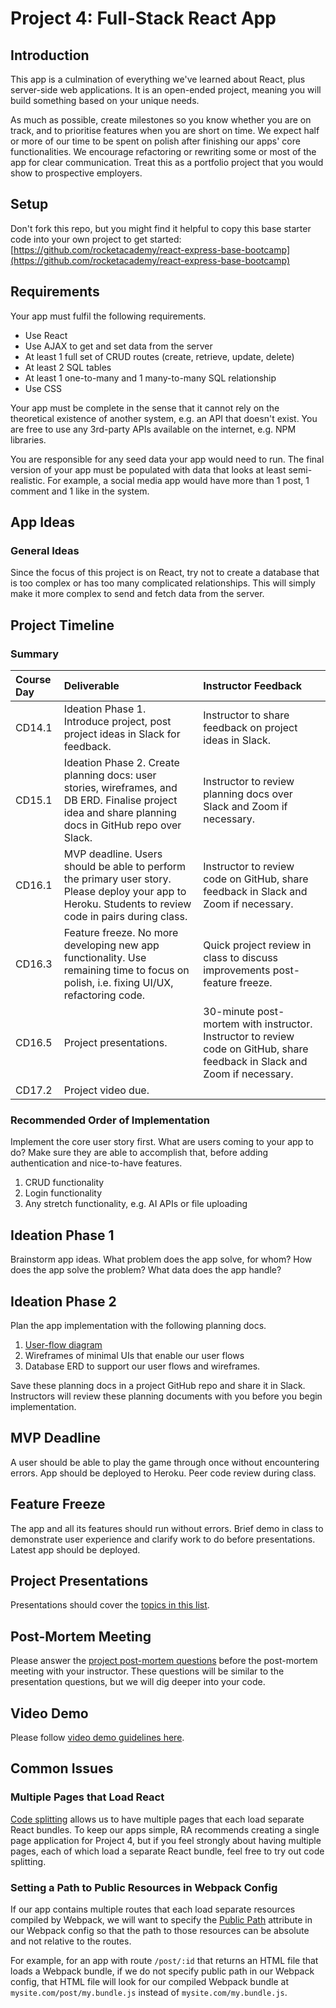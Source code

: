 # Project 4: Full-Stack React App

## Introduction

This app is a culmination of everything we've learned about React, plus server-side web applications. It is an open-ended project, meaning you will build something based on your unique needs.

As much as possible, create milestones so you know whether you are on track, and to prioritise features when you are short on time. We expect half or more of our time to be spent on polish after finishing our apps' core functionalities. We encourage refactoring or rewriting some or most of the app for clear communication. Treat this as a portfolio project that you would show to prospective employers.

## Setup

Don't fork this repo, but you might find it helpful to copy this base starter code into your own project to get started: [https://github.com/rocketacademy/react-express-base-bootcamp](https://github.com/rocketacademy/react-express-base-bootcamp)

## Requirements

Your app must fulfil the following requirements.

* Use React
* Use AJAX to get and set data from the server
* At least 1 full set of CRUD routes \(create, retrieve, update, delete\)
* At least 2 SQL tables
* At least 1 one-to-many and 1 many-to-many SQL relationship
* Use CSS

Your app must be complete in the sense that it cannot rely on the theoretical existence of another system, e.g. an API that doesn't exist. You are free to use any 3rd-party APIs available on the internet, e.g. NPM libraries.

You are responsible for any seed data your app would need to run. The final version of your app must be populated with data that looks at least semi-realistic. For example, a social media app would have more than 1 post, 1 comment and 1 like in the system.

## App Ideas

### General Ideas

Since the focus of this project is on React, try not to create a database that is too complex or has too many complicated relationships. This will simply make it more complex to send and fetch data from the server.

## Project Timeline

### Summary

| Course Day | Deliverable | Instructor Feedback |
| :--- | :--- | :--- |
| CD14.1 | Ideation Phase 1. Introduce project, post project ideas in Slack for feedback. | Instructor to share feedback on project ideas in Slack. |
| CD15.1 | Ideation Phase 2. Create planning docs: user stories, wireframes, and DB ERD. Finalise project idea and share planning docs in GitHub repo over Slack.  | Instructor to review planning docs over Slack and Zoom if necessary. |
| CD16.1 | MVP deadline. Users should be able to perform the primary user story. Please deploy your app to Heroku. Students to review code in pairs during class. | Instructor to review code on GitHub, share feedback in Slack and Zoom if necessary. |
| CD16.3 | Feature freeze. No more developing new app functionality. Use remaining time to focus on polish, i.e. fixing UI/UX, refactoring code. | Quick project review in class to discuss improvements post-feature freeze. |
| CD16.5 | Project presentations. | 30-minute post-mortem with instructor. Instructor to review code on GitHub, share feedback in Slack and Zoom if necessary. |
| CD17.2 | Project video due. |  |

### 

### Recommended Order of Implementation

Implement the core user story first. What are users coming to your app to do? Make sure they are able to accomplish that, before adding authentication and nice-to-have features.

1. CRUD functionality
2. Login functionality
3. Any stretch functionality, e.g. AI APIs or file uploading

## Ideation Phase 1

Brainstorm app ideas. What problem does the app solve, for whom? How does the app solve the problem? What data does the app handle?

## Ideation Phase 2

Plan the app implementation with the following planning docs.

1. [User-flow diagram](https://careerfoundry.com/en/blog/ux-design/what-are-user-flows/)
2. Wireframes of minimal UIs that enable our user flows
3. Database ERD to support our user flows and wireframes.

Save these planning docs in a project GitHub repo and share it in Slack. Instructors will review these planning documents with you before you begin implementation.

## MVP Deadline

A user should be able to play the game through once without encountering errors. App should be deployed to Heroku. Peer code review during class.

## Feature Freeze

The app and all its features should run without errors. Brief demo in class to demonstrate user experience and clarify work to do before presentations. Latest app should be deployed.

## Project Presentations

Presentations should cover the [topics in this list](../course-logistics/course-methodology.md#project-presentations).

## Post-Mortem Meeting

Please answer the [project post-mortem questions](../course-logistics/course-methodology.md#project-post-mortem-meeting) before the post-mortem meeting with your instructor. These questions will be similar to the presentation questions, but we will dig deeper into your code.

## Video Demo

Please follow [video demo guidelines here](../course-logistics/course-methodology.md#project-videos).

## Common Issues

### Multiple Pages that Load React

[Code splitting](https://webpack.js.org/guides/code-splitting/) allows us to have multiple pages that each load separate React bundles. To keep our apps simple, RA recommends creating a single page application for Project 4, but if you feel strongly about having multiple pages, each of which load a separate React bundle, feel free to try out code splitting. 

### Setting a Path to Public Resources in Webpack Config

If our app contains multiple routes that each load separate resources compiled by Webpack, we will want to specify the [Public Path](https://webpack.js.org/guides/public-path/) attribute in our Webpack config so that the path to those resources can be absolute and not relative to the routes.

For example, for an app with route `/post/:id` that returns an HTML file that loads a Webpack bundle, if we do not specify public path in our Webpack config, that HTML file will look for our compiled Webpack bundle at `mysite.com/post/my.bundle.js` instead of `mysite.com/my.bundle.js`. 

